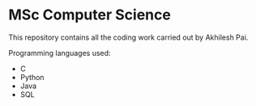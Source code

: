 # MSc Computer Science
This repository contains all the coding work carried out by Akhilesh Pai.

Programming languages used:
* C
* Python
* Java
* SQL
